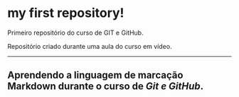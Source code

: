 # my first repository!
Primeiro repositório do curso de GIT e GitHub.

Repositório criado durante uma aula do curso em vídeo.
***

## Aprendendo a linguagem de marcação Markdown durante o curso de _Git e GitHub_.



